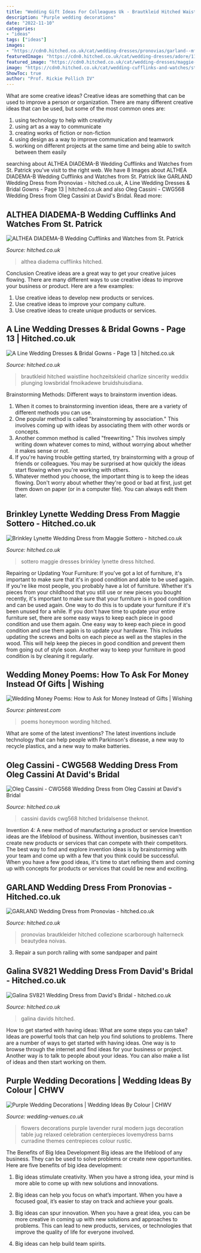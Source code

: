 ```yaml
---
title: "Wedding Gift Ideas For Colleagues Uk - Brautkleid Hitched Waistline Hochzeitskleid Charlize Sincerity Weddix Plunging Lowsbridal Fmoikadewe Bruidshuisdiana"
description: "Purple wedding decorations"
date: "2022-11-10"
categories:
- "ideas"
tags: ["ideas"]
images:
- "https://cdn0.hitched.co.uk/cat/wedding-dresses/pronovias/garland--mfvo393501.jpg"
featuredImage: "https://cdn0.hitched.co.uk/cat/wedding-dresses/adore/11031--mfvo436491.jpg"
featured_image: "https://cdn0.hitched.co.uk/cat/wedding-dresses/maggie-sottero/brinkley-lynette--mfvo436559.jpg"
image: "https://cdn0.hitched.co.uk/cat/wedding-cufflinks-and-watches/st-patrick/althea-diadema-b--mfvo481613.jpg"
ShowToc: true
author: "Prof. Rickie Pollich IV"
---
```



What are some creative ideas?
Creative ideas are something that can be used to improve a person or organization. There are many different creative ideas that can be used, but some of the most common ones are: 
1. using technology to help with creativity 
2. using art as a way to communicate 
3. creating works of fiction or non-fiction 
4. using design as a way to improve communication and teamwork 
5. working on different projects at the same time and being able to switch between them easily 

	

		
searching about ALTHEA DIADEMA-B Wedding Cufflinks and Watches from St. Patrick you've visit to the right web. We have 8 Images about ALTHEA DIADEMA-B Wedding Cufflinks and Watches from St. Patrick like GARLAND Wedding Dress from Pronovias - hitched.co.uk, A Line Wedding Dresses &amp; Bridal Gowns - Page 13 | hitched.co.uk and also Oleg Cassini - CWG568 Wedding Dress from Oleg Cassini at David&#039;s Bridal. Read more:
		
    
## ALTHEA DIADEMA-B Wedding Cufflinks And Watches From St. Patrick

<img loading=lazy src="https://cdn0.hitched.co.uk/cat/wedding-cufflinks-and-watches/st-patrick/althea-diadema-b--mfvo481613.jpg" onerror="this.onerror=null;this.src='https://tse2.mm.bing.net/th?id=OIP.37Nm5wG1erXHwA6ZFIQs-wHaKe&amp;pid=15.1';" alt="ALTHEA DIADEMA-B Wedding Cufflinks and Watches from St. Patrick">

_Source: hitched.co.uk_

>althea diadema cufflinks hitched. 

	

Conclusion
Creative ideas are a great way to get your creative juices flowing. There are many different ways to use creative ideas to improve your business or product. Here are a few examples:
1. Use creative ideas to develop new products or services.
2. Use creative ideas to improve your company culture.
3. Use creative ideas to create unique products or services.

    
## A Line Wedding Dresses &amp; Bridal Gowns - Page 13 | Hitched.co.uk

<img loading=lazy src="https://cdn0.hitched.co.uk/cat/wedding-dresses/adore/11031--mfvo436491.jpg" onerror="this.onerror=null;this.src='https://tse2.mm.bing.net/th?id=OIP.1DreZcW4iqiC6DmKZQxzyQHaLH&amp;pid=15.1';" alt="A Line Wedding Dresses &amp; Bridal Gowns - Page 13 | hitched.co.uk">

_Source: hitched.co.uk_

>brautkleid hitched waistline hochzeitskleid charlize sincerity weddix plunging lowsbridal fmoikadewe bruidshuisdiana. 

	

Brainstorming Methods: Different ways to brainstorm invention ideas.
1. When it comes to brainstorming invention ideas, there are a variety of different methods you can use.
2. One popular method is called "brainstorming by association." This involves coming up with ideas by associating them with other words or concepts.
3. Another common method is called "freewriting." This involves simply writing down whatever comes to mind, without worrying about whether it makes sense or not.
4. If you're having trouble getting started, try brainstorming with a group of friends or colleagues. You may be surprised at how quickly the ideas start flowing when you're working with others.
5. Whatever method you choose, the important thing is to keep the ideas flowing. Don't worry about whether they're good or bad at first, just get them down on paper (or in a computer file). You can always edit them later.

    
## Brinkley Lynette Wedding Dress From Maggie Sottero - Hitched.co.uk

<img loading=lazy src="https://cdn0.hitched.co.uk/cat/wedding-dresses/maggie-sottero/brinkley-lynette--mfvo436559.jpg" onerror="this.onerror=null;this.src='https://tse1.mm.bing.net/th?id=OIP.V2olNF1HzheqgXyyavcJoAHaLH&amp;pid=15.1';" alt="Brinkley Lynette Wedding Dress from Maggie Sottero - hitched.co.uk">

_Source: hitched.co.uk_

>sottero maggie dresses brinkley lynette dress hitched. 

	

Repairing or Updating Your Furniture: If you've got a lot of furniture, it's important to make sure that it's in good condition and able to be used again.
If you're like most people, you probably have a lot of furniture. Whether it's pieces from your childhood that you still use or new pieces you bought recently, it's important to make sure that your furniture is in good condition and can be used again. One way to do this is to update your furniture if it's been unused for a while. If you don't have time to update your entire furniture set, there are some easy ways to keep each piece in good condition and use them again. 
One easy way to keep each piece in good condition and use them again is to update your hardware. This includes updating the screws and bolts on each piece as well as the staples in the wood. This will help keep the pieces in good condition and prevent them from going out of style soon. Another way to keep your furniture in good condition is by cleaning it regularly.

    
## Wedding Money Poems: How To Ask For Money Instead Of Gifts | Wishing

<img loading=lazy src="https://i.pinimg.com/736x/73/e7/27/73e727149bde938aa65bc04a453d7741.jpg" onerror="this.onerror=null;this.src='https://tse3.mm.bing.net/th?id=OIP.0jGFbcf9cIYcUkKeVNQI6gHaLH&amp;pid=15.1';" alt="Wedding Money Poems: How to Ask for Money Instead of Gifts | Wishing">

_Source: pinterest.com_

>poems honeymoon wording hitched. 

	

What are some of the latest inventions?
The latest inventions include technology that can help people with Parkinson's disease, a new way to recycle plastics, and a new way to make batteries.

    
## Oleg Cassini - CWG568 Wedding Dress From Oleg Cassini At David&#039;s Bridal

<img loading=lazy src="https://cdn0.hitched.co.uk/cat/wedding-dresses/oleg-cassini-at-davids-bridal/oleg-cassini-cwg568--mfvo433255.jpg" onerror="this.onerror=null;this.src='https://tse2.mm.bing.net/th?id=OIP.xIJwyQL_Srf0cDNJLT0hNAHaLH&amp;pid=15.1';" alt="Oleg Cassini - CWG568 Wedding Dress from Oleg Cassini at David&#039;s Bridal">

_Source: hitched.co.uk_

>cassini davids cwg568 hitched bridalsense theknot. 

	

Invention 4: A new method of manufacturing a product or service
Invention ideas are the lifeblood of business. Without invention, businesses can't create new products or services that can compete with their competitors. The best way to find and explore invention ideas is by brainstorming with your team and come up with a few that you think could be successful. When you have a few good ideas, it's time to start refining them and coming up with concepts for products or services that could be new and exciting.

    
## GARLAND Wedding Dress From Pronovias - Hitched.co.uk

<img loading=lazy src="https://cdn0.hitched.co.uk/cat/wedding-dresses/pronovias/garland--mfvo393501.jpg" onerror="this.onerror=null;this.src='https://tse3.mm.bing.net/th?id=OIP.pqWmWEO6b5s5aEvFfZKxpAHaJ4&amp;pid=15.1';" alt="GARLAND Wedding Dress from Pronovias - hitched.co.uk">

_Source: hitched.co.uk_

>pronovias brautkleider hitched collezione scarborough halterneck beautydea noivas. 

	

3. Repair a sun porch railing with some sandpaper and paint

    
## Galina SV821 Wedding Dress From David&#039;s Bridal - Hitched.co.uk

<img loading=lazy src="https://cdn0.hitched.co.uk/cat/wedding-dresses/davids-bridal/galina-sv821--mfvo441687.jpg" onerror="this.onerror=null;this.src='https://tse1.mm.bing.net/th?id=OIP.ziTCChDcRq4Xmjm_XmkA2gHaLH&amp;pid=15.1';" alt="Galina SV821 Wedding Dress from David&#039;s Bridal - hitched.co.uk">

_Source: hitched.co.uk_

>galina davids hitched. 

	

How to get started with having ideas: What are some steps you can take?
Ideas are powerful tools that can help you find solutions to problems. There are a number of ways to get started with having ideas. One way is to browse through the internet and find ideas for your business or project. Another way is to talk to people about your ideas. You can also make a list of ideas and then start working on them.

    
## Purple Wedding Decorations | Wedding Ideas By Colour | CHWV

<img loading=lazy src="https://www.wedding-venues.co.uk/sites/default/files/16-purple-wedding-decorations-purple-flowers-runner-curradine-barns.jpg" onerror="this.onerror=null;this.src='https://tse1.mm.bing.net/th?id=OIP.qBXpBVAK2XPgLbp6eTrFVgHaLH&amp;pid=15.1';" alt="Purple Wedding Decorations | Wedding Ideas By Colour | CHWV">

_Source: wedding-venues.co.uk_

>flowers decorations purple lavender rural modern jugs decoration table jug relaxed celebration centerpieces lovemydress barns curradine themes centrepieces colour rustic. 

	

The Benefits of Big Idea Development
Big ideas are the lifeblood of any business. They can be used to solve problems or create new opportunities. Here are five benefits of big idea development:
1. Big ideas stimulate creativity. When you have a strong idea, your mind is more able to come up with new solutions and innovations.

2. Big ideas can help you focus on what’s important. When you have a focused goal, it’s easier to stay on track and achieve your goals.

3. Big ideas can spur innovation. When you have a great idea, you can be more creative in coming up with new solutions and approaches to problems. This can lead to new products, services, or technologies that improve the quality of life for everyone involved.

4. Big ideas can help build team spirits.

